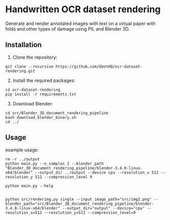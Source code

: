 # Handwritten OCR dataset rendering

Generate and render annotated images with text on a virtual paper with folds and other types of damage using PIL and Blender 3D.

## Installation

1. Clone the repository:

```
git clone --recursive https://github.com/GbotHQ/ocr-dataset-rendering.git
```

2. Install the required packages:

```
cd ocr-dataset-rendering
pip install -r requirements.txt
```

3. Download Blender:

```
cd src/Blender_3D_document_rendering_pipeline
bash download_blender_binary.sh
cd ../
```

## Usage

example usage:
```
rm -r ../output
python main.py --n_samples 2 --blender_path "Blender_3D_document_rendering_pipeline/blender-3.4.0-linux-x64/blender" --output_dir ../output --device cpu --resolution_x 512 --resolution_y 512 --compression_level 9
```
```
python main.py --help


python src/renderimg.py single --input_image_path="src/img2.png" --blender_path="src/Blender_3D_document_rendering_pipeline/blender-3.4.0-linux-x64/blender" --output_dir="output" --device="cpu" --resolution_x=512 --resolution_y=512 --compression_level=9
```
